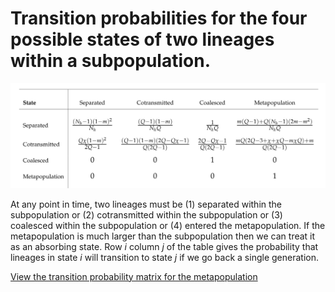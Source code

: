 # Transition probabilities for the four possible states of two lineages within a subpopulation. 

![subpop-matrix](subpop-matrix.png)

At any point in time, two lineages must be (1) separated within the subpopulation or (2) cotransmitted within the subpopulation or (3) coalesced within the subpopulation or (4) entered the metapopulation. If the metapopulation is much larger than the subpopulation then we can treat it as an absorbing state. Row *i* column *j* of the table gives the probability that lineages in state *i* will transition to state *j* if we go back a single generation.

[View the transition probability matrix for the metapopulation](transition-probability.md)
